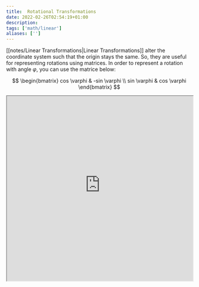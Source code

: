```yaml
---
title:  Rotational Transformations
date: 2022-02-26T02:54:19+01:00
description: 
tags: ['math/linear']
aliases: ['']
---
```

[[notes/Linear Transformations|Linear Transformations]] alter the coordinate system such that the origin stays the same. So, they are useful for representing rotations using matrices. In order to represent a rotation with angle $\varphi$, you can use the matrice below:

$$
\begin{bmatrix}
cos \varphi & -sin \varphi \\
sin \varphi & cos \varphi
\end{bmatrix}
$$

<iframe height="500px" width="100%" src="https://prime-applets.ewi.tudelft.nl/apps/linear-algebra/rotating-house/"></iframe>